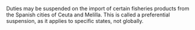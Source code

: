 Duties may be suspended on the import of certain fisheries products from the Spanish cities of Ceuta and Melilla. This is called a preferential suspension, as it applies to specific states, not globally.
